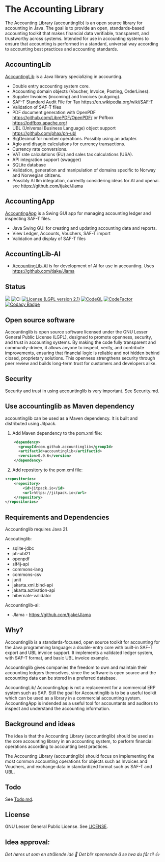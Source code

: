 # The Accounting Library

The Accounting Library (accountinglib) is an open source library for accounting in Java.
The goal is to provide an open, standards-based accounting toolkit that makes financial data verifiable,
transparent, and trustworthy across systems.
Intended for use in accounting systems to ensure that accounting is performed in 
a standard, universal way according to accounting best practices and accounting standards.  

## AccountingLib 
[AccountingLib](accountinglib) is a Java library specializing in accounting.  
* Double entry accounting system core.
* Accounting domain objects (Voucher, Invoice, Posting, OrderLines).
* Supplier Invoices (incoming) and Invoices (outgoing).
* SAF-T Standard Audit File for Tax https://en.wikipedia.org/wiki/SAF-T
* Validation of SAF-T files
* PDF document generation with OpenPDF  https://github.com/LibrePDF/OpenPDF/ or Pdfbox https://pdfbox.apache.org/
* UBL (Universal Business Language) object support https://github.com/phax/ph-ubl
* BigDecimal for number operations. Possibly using an adapter.
* Agio and disagio calculations for currency transactions.
* Currency rate conversions.
* VAT rate calculations (EU) and sales tax calculations (USA).
* API integration support (swagger)
* SQLite database
* Validation, generation and manipulation of domains specific to Norway and Norwegian citizens.
* Possibly AI llm integration, currently considering ideas for AI and openai. see https://github.com/tjake/Jlama

## AccountingApp 
[AccountingApp](accountingapp/) is a Swing GUI app for managing accounting ledger and inspecting SAF-T files.  
* Java Swing GUI for creating and updating accounting data and reports.
* View Ledger, Accounts, Vouchers, SAF-T import
* Validation and display of SAF-T files

## AccountingLib-AI 
* [AccountingLib-AI](accountinglib-ai/) is for development of AI for use in accounting. Uses https://github.com/tjake/Jlama

## Status
[![](https://jitpack.io/v/accountinglib/accountinglib.svg)](https://jitpack.io/#accountinglib/accountinglib)
![CI](https://github.com/accountinglib/accountinglib/actions/workflows/maven.yml/badge.svg)
[![License (LGPL version 2.1)](https://img.shields.io/badge/license-GNU%20LGPL%20version%202.1-blue.svg?style=flat-square)](http://opensource.org/licenses/LGPL-2.1)
[![CodeQL](https://github.com/accountinglib/accountinglib/actions/workflows/codeql.yml/badge.svg)](https://github.com/accountinglib/accountinglib/actions/workflows/codeql.yml)
[![CodeFactor](https://www.codefactor.io/repository/github/andreasrosdal/accountinglib/badge)](https://www.codefactor.io/repository/github/andreasrosdal/accountinglib)
[![Codacy Badge](https://app.codacy.com/project/badge/Grade/00faffdc77764aa69ce25864b862a24f)](https://app.codacy.com/gh/accountinglib/accountinglib/dashboard?utm_source=gh&utm_medium=referral&utm_content=&utm_campaign=Badge_grade)

## Open source software 
Accountinglib is open source software licensed under the GNU Lesser General Public License (LGPL), designed to promote openness, security, and trust in accounting systems. By making the code fully transparent and community-driven, it allows anyone to inspect, verify, and contribute improvements, ensuring that financial logic is reliable and not hidden behind closed, proprietary solutions. This openness strengthens security through peer review and builds long-term trust for customers and developers alike.

## Security 
Security and trust in using accountinglib is very important. See Security.md.

## Use accountinglib as Maven dependency

accountinglib can be used as a Maven dependency. It is built and distributed using Jitpack.   

1. Add Maven dependency to the pom.xml file:  
```xml
    <dependency>
      <groupId>com.github.accountinglib</groupId>
      <artifactId>accountinglib</artifactId>
      <version>0.9.6</version>
    </dependency>
```

2. Add repository to the pom.xml file:  
```xml
<repositories>
    <repository>
        <id>jitpack.io</id>
        <url>https://jitpack.io</url>
    </repository>
</repositories>
```

## Requirements and Dependencies
Accountinglib requires Java 21.

Accoutinglib:
* sqlite-jdbc
* ph-ubl21
* openpdf
* slf4j-api
* commons-lang
* commons-csv
* junit
* jakarta.xml.bind-api
* jakarta.activation-api
* hibernate-validator

Accountinglib-ai:
* Jlama - https://github.com/tjake/Jlama

## Why?

Accountinglib is a standards-focused, open source toolkit for accounting for the Java programming language: a double-entry core with built-in SAF-T export and UBL invoice support. 
It implements a validated ledger system, with SAF-T format, and basic UBL invoice example.

Accountinglib gives companies the freedom to own and maintain their accounting ledgers themselves, since the software is open source and the accounting data can be stored in a preferred database.

AccountingLib/ AccountingApp is not a replacement for a commercial ERP system such as SAP. Still the goal for Accountinglib is to be a useful toolkit which can be used as a library in a commercial accounting system. AccountingApp is indended as a useful tool for accountants and auditors to inspect and understand the accounting information.

## Background and ideas

The idea is that the Accounting Library (accountinglib) should be used as the core accounting library in an accounting system,
to perform financial operations according to accounting best practices. 

The Accounting Library (accountinglib) should focus on implementing the most common accounting operations for objects
such as Invoices and Vouchers, and exchange data in standardized format such as SAF-T and UBL.

## Todo
See [Todo.md](TODO.md).


## License 
GNU Lesser General Public License. See [LICENSE](LICENSE).

## Idea approval:
*Det høres ut som en strålende idé :star2:  Det blir spennende å se hva du får til :thumbsup:*

